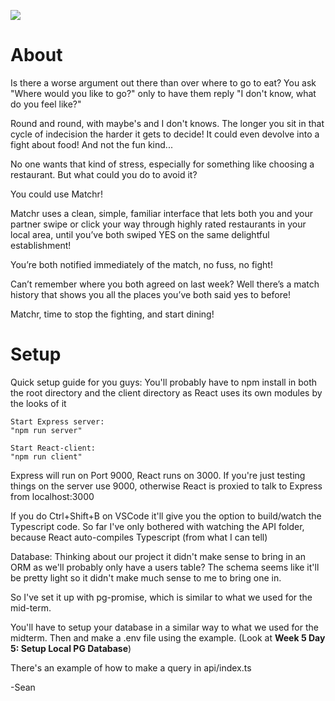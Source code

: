 
<p align:center>
<img src="https://raw.githubusercontent.com/xrysen/matcher/master/client/public/matchrLogo.png">
</p>

# About

Is there a worse argument out there than over where to go to eat? You ask "Where would you like to go?" only to have them reply "I don't know, what do you feel like?"

Round and round, with maybe's and I don't knows. The longer you sit in that cycle of indecision the harder it gets to decide! It could even devolve into a fight about food! And not the fun kind...

No one wants that kind of stress, especially for something like choosing a restaurant. But what could you do to avoid it?

You could use Matchr!

Matchr uses a clean, simple, familiar interface that lets both you and your partner swipe or click your way through highly rated restaurants in your local area, until you’ve both swiped YES on the same delightful establishment!

You’re both notified immediately of the match, no fuss, no fight!

Can’t remember where you both agreed on last week? Well there’s a match history that shows you all the places you’ve both said yes to before!

Matchr, time to stop the fighting, and start dining!


# Setup

Quick setup guide for you guys:
You'll probably have to npm install in both the root directory and the client directory as React uses its own modules by the looks of it

```
Start Express server:
"npm run server"
```

```
Start React-client:
"npm run client"
```

Express will run on Port 9000, React runs on 3000. If you're just testing things on the server use 9000, otherwise React is proxied to talk to Express from localhost:3000

If you do Ctrl+Shift+B on VSCode it'll give you the option to build/watch the Typescript code. So far I've only bothered with watching the API folder, because React auto-compiles Typescript (from what I can tell)

Database:
Thinking about our project it didn't make sense to bring in an ORM as we'll probably only have a users table? The schema seems like it'll be pretty light so it didn't make much sense to me to bring one in. 

So I've set it up with pg-promise, which is similar to what we used for the mid-term.

You'll have to setup your database in a similar way to what we used for the midterm. Then and make a .env file using the example. (Look at **Week 5 Day 5: Setup Local PG Database**)

There's an example of how to make a query in api/index.ts

-Sean

